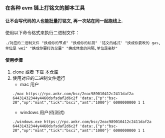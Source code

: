 ### 在各种 evm 链上打铭文的脚本工具
#### 让不会写代码的人也能批量打铭文, 再一次站在同一起跑线上.
使用以下命令格式来执行二进制文件：


```shell
./对应的二进制文件 "换成你的节点" "换成你的私钥" '铭文的格式' "换成你要改的 gas,单位是 wei" "换成你要打的总量" "换成休息的间隔,单位是毫秒"
```

#### 使用步骤

1. clone 或者 下载 [本仓库](/0xJayShen/EVM-BRC20-BATCH/archive/refs/heads/main.zip)
2. 使用对应的二进制文件运行
   - mac 用户
    ```shell
    ./mac https://rpc.ankr.com/bsc/2eac989010412c2411daf2a 64431432344y4460dsfsdaf2d6c2f 'data:,{"p":"bsc-20","op":"mint","tick":"bsci","amt":"1000"}' 6000000000 1 1
    
    ```
   - windows 用户(待测试)
   ```shell
   ./windows.exe https://rpc.ankr.com/bsc/2eac989010412c2411daf2a 64431432344y4460dsfsdaf2d6c2f 'data:,{"p":"bsc-20","op":"mint","tick":"bsci","amt":"1000"}' 6000000000 1 1

    ```